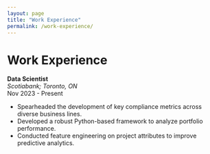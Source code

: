 ```yaml
---
layout: page
title: "Work Experience"
permalink: /work-experience/
---
```


# Work Experience

**Data Scientist**  
*Scotiabank; Toronto, ON*  
Nov 2023 - Present

- Spearheaded the development of key compliance metrics across diverse business lines.
- Developed a robust Python-based framework to analyze portfolio performance.
- Conducted feature engineering on project attributes to improve predictive analytics.

